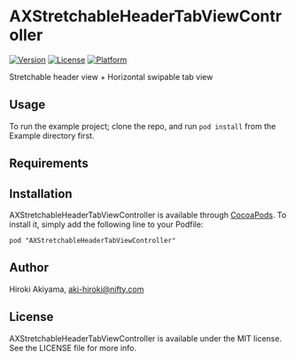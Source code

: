 # AXStretchableHeaderTabViewController

[![Version](https://img.shields.io/cocoapods/v/AXStretchableHeaderTabViewController.svg?style=flat)](http://cocoadocs.org/docsets/AXStretchableHeaderTabViewController)
[![License](https://img.shields.io/cocoapods/l/AXStretchableHeaderTabViewController.svg?style=flat)](http://cocoadocs.org/docsets/AXStretchableHeaderTabViewController)
[![Platform](https://img.shields.io/cocoapods/p/AXStretchableHeaderTabViewController.svg?style=flat)](http://cocoadocs.org/docsets/AXStretchableHeaderTabViewController)

Stretchable header view + Horizontal swipable tab view

## Usage

To run the example project; clone the repo, and run `pod install` from the Example directory first.

## Requirements

## Installation

AXStretchableHeaderTabViewController is available through [CocoaPods](http://cocoapods.org). To install
it, simply add the following line to your Podfile:

    pod "AXStretchableHeaderTabViewController"

## Author

Hiroki Akiyama, aki-hiroki@nifty.com

## License

AXStretchableHeaderTabViewController is available under the MIT license. See the LICENSE file for more info.
